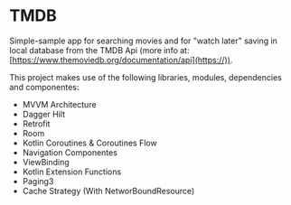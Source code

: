 # TMDB
Simple-sample app for searching movies and for "watch later" saving in local database from the TMDB Api (more info at: [https://www.themoviedb.org/documentation/api](https://)).

This project makes use of the following libraries, modules, dependencies and componentes:

* MVVM Architecture
* Dagger Hilt
* Retrofit
* Room
* Kotlin Coroutines & Coroutines Flow
* Navigation Componentes
* ViewBinding
* Kotlin Extension Functions
* Paging3
* Cache Strategy (With NetworBoundResource)
